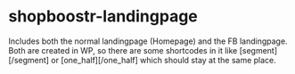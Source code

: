 shopboostr-landingpage
======================


Includes both the normal landingpage (Homepage) and the FB landingpage. Both are created in WP, so there are some shortcodes in it like [segment][/segment] or [one_half][/one_half] which should stay at the same place.
